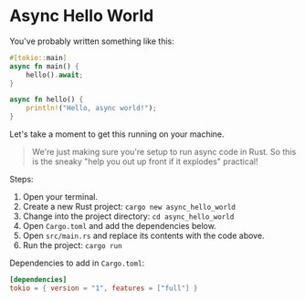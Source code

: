 # Async Hello World

You've probably written something like this:

```rust
#[tokio::main]
async fn main() {
    hello().await;
}

async fn hello() {
    println!("Hello, async world!");
}
```

Let's take a moment to get this running on your machine.

> We're just making sure you're setup to run async code in Rust. So this is the sneaky "help you out up front if it explodes" practical!

Steps:

1. Open your terminal.
2. Create a new Rust project: `cargo new async_hello_world`
3. Change into the project directory: `cd async_hello_world`
4. Open `Cargo.toml` and add the dependencies below.
5. Open `src/main.rs` and replace its contents with the code above.
6. Run the project: `cargo run`

Dependencies to add in `Cargo.toml`:

```toml
[dependencies]
tokio = { version = "1", features = ["full"] }
```
